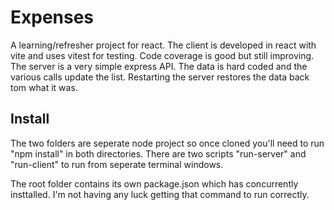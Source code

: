 # Expenses
A learning/refresher project for react.  The client is developed in react with vite and uses vitest for testing.  Code coverage is good but still improving.  The server is a very simple express API.  The data is hard coded and the various calls update the list.  Restarting the server restores the data back tom what it was.

## Install
The two folders are seperate node project so once cloned you'll need to run "npm install" in both directories.  There are two scripts "run-server" and "run-client" to run from seperate terminal windows.  

The root folder contains its own package.json which has concurrently insttalled.  I'm not having any luck getting that command to run correctly.



